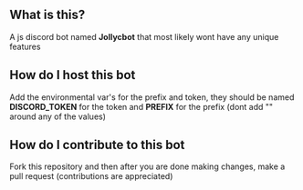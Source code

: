 ## What is this?
A js discord bot named **Jollycbot** that most likely wont have any unique features
## How do I host this bot
Add the environmental var's for the prefix and token, they should be named **DISCORD_TOKEN** for the token and **PREFIX** for the prefix (dont add "" around any of the values)
## How do I contribute to this bot
Fork this repository and then after you are done making changes, make a pull request 
(contributions are appreciated)
